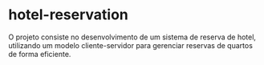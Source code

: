 # hotel-reservation
O projeto consiste no desenvolvimento de um sistema de reserva de hotel, utilizando um modelo cliente-servidor para gerenciar reservas de quartos de forma eficiente.
